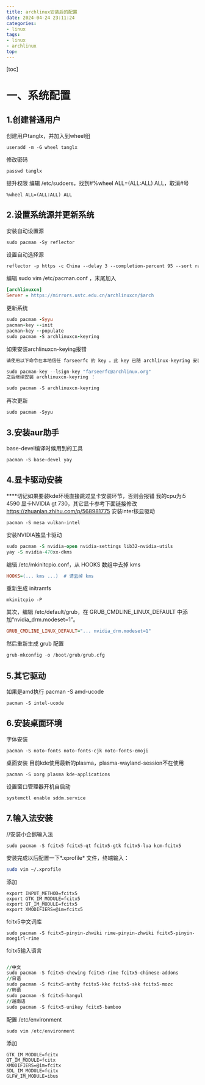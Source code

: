 ```yaml
---
title: archlinux安装后的配置
date: 2024-04-24 23:11:24
categories: 
- linux
tags: 
- linux
- archlinux
top: 
---
```

[toc]
# 一、系统配置
## 1.创建普通用户
创建用户tanglx，并加入到wheel组

``` ebnf
useradd -m -G wheel tanglx
```
修改密码

``` ebnf
passwd tanglx
```
提升权限
编辑 /etc/sudoers，找到#%wheel ALL=(ALL:ALL) ALL，取消#号

``` pgsql
%wheel ALL=(ALL:ALL) ALL
```

## 2.设置系统源并更新系统
安装自动设置源

``` ebnf
sudo pacman -Sy reflector
```
设置自动选择源
``` css
reflector -p https -c China --delay 3 --completion-percent 95 --sort rate --save /etc/pacman.d/mirrorlist

```
编辑 sudo vim /etc/pacman.conf ，末尾加入
``` ini
[archlinuxcn]
Server = https://mirrors.ustc.edu.cn/archlinuxcn/$arch
```



更新系统

``` ruby
sudo pacman -Syyu
pacman-key --init
pacman-key --populate
sudo pacman -S archlinuxcn-keyring
```
如果安装archlinuxcn-keying报错

``` javascript
请使用以下命令在本地信任 farseerfc 的 key 。此 key 已随 archlinux-keyring 安装在系统中，只是缺乏信任：

sudo pacman-key --lsign-key "farseerfc@archlinux.org"
之后继续安装 archlinuxcn-keyring ：

sudo pacman -S archlinuxcn-keyring
```
再次更新

``` ebnf
sudo pacman -Syyu
```

## 3.安装aur助手
base-devel编译时候用到的工具
``` ebnf
pacman -S base-devel yay
```

## 4.显卡驱动安装
****切记如果要装kde环境直接跳过显卡安装环节，否则会报错
我的cpu为i5 4590 显卡NVIDIA gt 730，其它显卡参考下面链接修改
https://zhuanlan.zhihu.com/p/568981775
安装inter核显驱动

``` ebnf
pacman -S mesa vulkan-intel  
```
安装NVIDIA独显卡驱动

``` tcl
sudo pacman -S nvidia-open nvidia-settings lib32-nvidia-utils 
yay -S nvidia-470xx-dkms
```
      
编辑 /etc/mkinitcpio.conf，从 HOOKS 数组中去掉 kms

``` ini
HOOKS=(... kms ...)  # 请去掉 kms
```
重新生成 initramfs
``` ebnf
mkinitcpio -P
```
其次，编辑 /etc/default/grub，在 GRUB_CMDLINE_LINUX_DEFAULT 中添加“nvidia_drm.modeset=1”。

``` ini
GRUB_CMDLINE_LINUX_DEFAULT="... nvidia_drm.modeset=1"
```

然后重新生成 grub 配置

``` gradle
grub-mkconfig -o /boot/grub/grub.cfg
```

## 5.其它驱动
如果是amd执行 pacman -S amd-ucode
``` ebnf
pacman -S intel-ucode
```

## 6.安装桌面环境
字体安装

``` gauss
pacman -S noto-fonts noto-fonts-cjk noto-fonts-emoji
```
桌面安装
目前kde使用最新的plasma，plasma-wayland-session不在使用

``` ebnf
pacman -S xorg plasma kde-applications
```
设置窗口管理器开机自启动
``` routeros
systemctl enable sddm.service
```

## 7.输入法安装
//安装小企鹅输入法

``` vim
sudo pacman -S fcitx5 fcitx5-qt fcitx5-gtk fcitx5-lua kcm-fcitx5
```
安装完成以后配置一下*.xprofile* 文件，终端输入：

``` bash
sudo vim ~/.xprofile
```
添加

``` routeros
export INPUT_METHOD=fcitx5
export GTK_IM_MODULE=fcitx5
export QT_IM_MODULE=fcitx5
export XMODIFIERS=@im=fcitx5
```
fcitx5中文词库

``` nginx
sudo pacman -S fcitx5-pinyin-zhwiki rime-pinyin-zhwiki fcitx5-pinyin-moegirl-rime
```
fcitx5输入语言
``` awk

//中文
sudo pacman -S fcitx5-chewing fcitx5-rime fcitx5-chinese-addons 
//日语
sudo pacman -S fcitx5-anthy fcitx5-kkc fcitx5-skk fcitx5-mozc 
//韩语
sudo pacman -S fcitx5-hangul
//越南语
sudo pacman -S fcitx5-unikey fcitx5-bamboo 
```

配置 /etc/environment 

``` gradle
sudo vim /etc/environment 
```

添加

``` routeros
GTK_IM_MODULE=fcitx
QT_IM_MODULE=fcitx
XMODIFIERS=@im=fcitx
SDL_IM_MODULE=fcitx
GLFW_IM_MODULE=ibus
```

